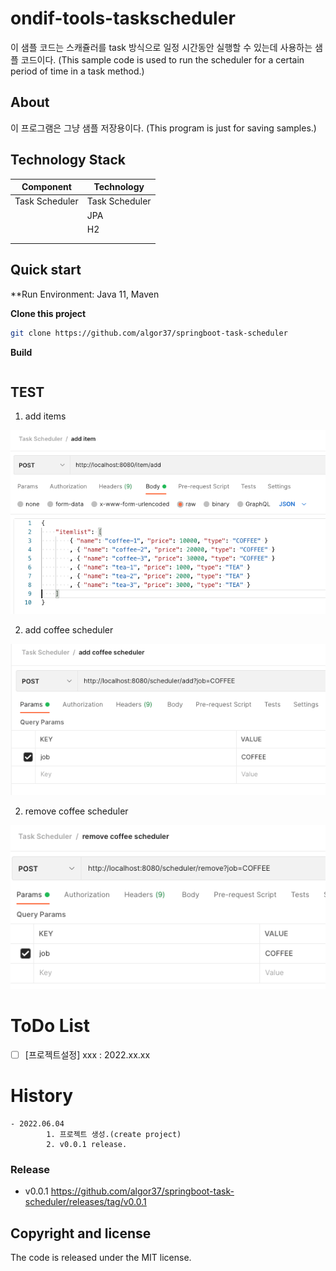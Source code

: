 # ondif-tools-taskscheduler
이 샘플 코드는 스캐쥴러를 task 방식으로 일정 시간동안 실행할 수 있는데 사용하는 샘플 코드이다.
(This sample code is used to run the scheduler for a certain period of time in a task method.)
## About

이 프로그램은 그냥 샘플 저장용이다.
(This program is just for saving samples.)

## Technology Stack

Component               | Technology
---                     | ---
Task Scheduler          | Task Scheduler
                        | JPA
                        | H2
                        | 
                        | 


## Quick start

**Run Environment: Java 11, Maven



**Clone this project**

```bash
git clone https://github.com/algor37/springboot-task-scheduler
```

**Build**

```bash

```

## TEST
1. add items

![the picture](temp/add_item.png)


2. add coffee scheduler

![the picture](temp/add_coffee_scheduler.png)

2. remove coffee scheduler

![the picture](temp/remove_coffee_scheduler.png)


# ToDo List
- [ ] [프로젝트설정] xxx : 2022.xx.xx 


# History

```
- 2022.06.04
        1. 프로젝트 생성.(create project)
        2. v0.0.1 release.

```

### Release
- v0.0.1 https://github.com/algor37/springboot-task-scheduler/releases/tag/v0.0.1


## Copyright and license

The code is released under the MIT license.